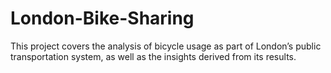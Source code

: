 # London-Bike-Sharing
This project covers the analysis of bicycle usage as part of London’s public transportation system, as well as the insights derived from its results.
